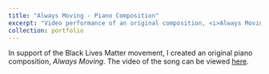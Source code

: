 ```yaml
---
title: "Always Moving - Piano Composition"
excerpt: "Video performance of an original composition, <i>Always Moving</i>"
collection: portfolio
---
```


In support of the Black Lives Matter movement, I created an original piano composition, <i>Always Moving</i>. The video of the song can be viewed [here](https://www.youtube.com/watch?v=MrEhmay4u18).
